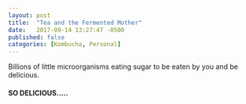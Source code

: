```yaml
---
layout: post
title:  "Tea and the Fermented Mother"
date:   2017-09-14 13:27:47 -0500
published: false
categories: [Kombucha, Personal]
---
```

Billions of little microorganisms eating sugar to be eaten by you and be delicious.

#### SO DELICIOUS.....
